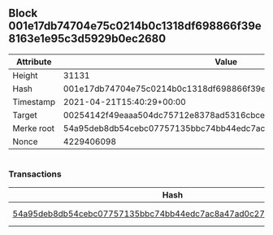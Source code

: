 ## Block 001e17db74704e75c0214b0c1318df698866f39e8163e1e95c3d5929b0ec2680

Attribute | Value
--- | ---
Height | 31131
Hash | 001e17db74704e75c0214b0c1318df698866f39e8163e1e95c3d5929b0ec2680
Timestamp | 2021-04-21T15:40:29+00:00
Target | 00254142f49eaaa504dc75712e8378ad5316cbcead634704b3734b6271167cc4
Merke root | 54a95deb8db54cebc07757135bbc74bb44edc7ac8a47ad0c274fb5a1cca589a1
Nonce | 4229406098

```

```

### Transactions

Hash | Amount
--- | ---
[54a95deb8db54cebc07757135bbc74bb44edc7ac8a47ad0c274fb5a1cca589a1](54a95deb8db54cebc07757135bbc74bb44edc7ac8a47ad0c274fb5a1cca589a1.md) | 10.00000000 SKEPTI 
